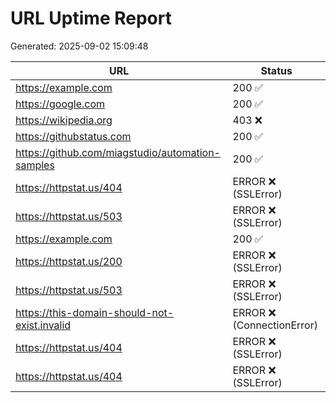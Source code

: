# URL Uptime Report

Generated: 2025-09-02 15:09:48

| URL | Status |
|---|---|
| https://example.com | 200 ✅ |
| https://google.com | 200 ✅ |
| https://wikipedia.org | 403 ❌ |
| https://githubstatus.com | 200 ✅ |
| https://github.com/miagstudio/automation-samples | 200 ✅ |
| https://httpstat.us/404 | ERROR ❌ (SSLError) |
| https://httpstat.us/503 | ERROR ❌ (SSLError) |
| https://example.com | 200 ✅ |
| https://httpstat.us/200 | ERROR ❌ (SSLError) |
| https://httpstat.us/503 | ERROR ❌ (SSLError) |
| https://this-domain-should-not-exist.invalid | ERROR ❌ (ConnectionError) |
| https://httpstat.us/404 | ERROR ❌ (SSLError) |
| https://httpstat.us/404 | ERROR ❌ (SSLError) |
